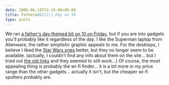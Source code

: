 ```yaml
---
date: 2006-06-18T23:19:00+00:00
title: Father&#8217;s Day on 10
type: posts
---
```

We ran [a father's day themed bit on 10 on Friday](http://on10.net/Blogs/TheShow/3569/), but if you are into gadgets you'll probably like it regardless of the day. I like the Superman laptop from Alienware, the rather simplistic graphic appeals to me. For the desktops, I believe I liked the [Star Wars ones](http://blogs.duncanmackenzie.net/duncanma/archive/2005/05/01/1403.aspx) better, but they no longer seem to be available. (actually, I couldn't find any info about them on the site... but I tried out [the old links](http://www.alienware.com/starwars_pages/awswaurora.aspx) and they seemed to still work...) Of course, the most appealing thing is probably the wi-fi finder... it is a bit more in my price range than the other gadgets... actually it isn't, but the cheaper wi-fi spotters probably are.
